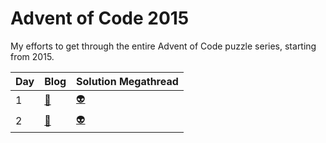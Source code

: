 # Advent of Code 2015
My efforts to get through the entire Advent of Code puzzle series, starting from 2015.

| Day | Blog                                                                          | Solution Megathread |
|-----|-------------------------------------------------------------------------------|---------------------|
| 1   | [:page_with_curl:](https://dev.to/jules_lewis/advent-of-code-2015-day-1-33d4) | [:alien:](https://www.reddit.com/r/programming/comments/3uyl7s/daily_programming_puzzles_at_advent_of_code/) |
| 2   | [:page_with_curl:](https://dev.to/jules_lewis/advent-of-code-2015-day-2-ek4)  | [:alien:](https://www.reddit.com/r/adventofcode/comments/3v3w2f/day_2_solutions/) |


